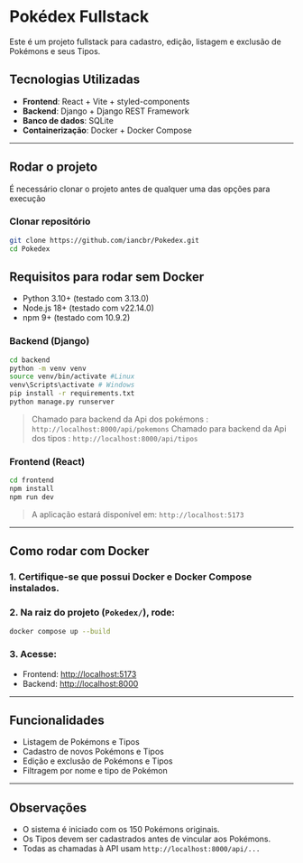# Pokédex Fullstack

Este é um projeto fullstack para cadastro, edição, listagem e exclusão de Pokémons e seus Tipos.

## Tecnologias Utilizadas

* **Frontend**: React + Vite + styled-components
* **Backend**: Django + Django REST Framework
* **Banco de dados**: SQLite
* **Containerização**: Docker + Docker Compose


---
## Rodar o projeto
É necessário clonar o projeto antes de qualquer uma das opções para execução

### Clonar repositório 

```bash
git clone https://github.com/iancbr/Pokedex.git
cd Pokedex

```
## Requisitos para rodar sem Docker

* Python 3.10+ (testado com 3.13.0)
* Node.js 18+ (testado com v22.14.0)
* npm 9+ (testado com 10.9.2)


### Backend (Django)

```bash
cd backend
python -m venv venv
source venv/bin/activate #Linux
venv\Scripts\activate # Windows
pip install -r requirements.txt
python manage.py runserver
```

>Chamado para backend da Api dos pokémons : `http://localhost:8000/api/pokemons`
>Chamado para backend da Api dos tipos : `http://localhost:8000/api/tipos`

### Frontend (React)

```bash
cd frontend
npm install
npm run dev
```

> A aplicação estará disponível em: `http://localhost:5173`

---

## Como rodar com Docker

### 1. Certifique-se que possui Docker e Docker Compose instalados.

### 2. Na raiz do projeto (`Pokedex/`), rode:

```bash
docker compose up --build
```

### 3. Acesse:

* Frontend: [http://localhost:5173](http://localhost:5173)
* Backend: [http://localhost:8000](http://localhost:8000)

---

## Funcionalidades

* Listagem de Pokémons e Tipos
* Cadastro de novos Pokémons e Tipos
* Edição e exclusão de Pokémons e Tipos
* Filtragem por nome e tipo de Pokémon

---

## Observações

* O sistema é iniciado com os 150 Pokémons originais.
* Os Tipos devem ser cadastrados antes de vincular aos Pokémons.
* Todas as chamadas à API usam `http://localhost:8000/api/...`


